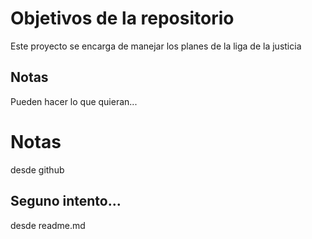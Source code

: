 # Objetivos de la repositorio

Este proyecto se encarga de manejar los planes de la liga de la justicia


## Notas
Pueden hacer lo que quieran...

# Notas
desde github

## Seguno intento...
 desde readme.md
